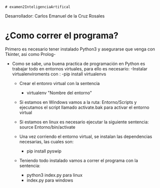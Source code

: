     # examen2InteligenciaArtifical
Desarrollador: Carlos Emanuel de la Cruz Rosales

# ¿Como correr el programa?

Primero es necesario tener instalado Python3 y asegurarse que venga con Tkinter, asi como Prolog-
   
- Como se sabe, una buena practica de programación en Python es trabajar todo en entornos virtuales, para ello es necesario:
   -Instalar virtualenviroments con :
      -pip install virtualenvs
  
  - Crear el entonro virtual con la sentencia 
    - virtualenv "Nombre del entorno"
 
  - Si estamos en Windows vamos a la ruta: Entorno/Scripts y ejecutamos el script llamado activate.bak para activar el entorno    virtual
  
  - Si estamos en linux es necesario ejecutar la siguiente sentencia: source Entorno/bin/activate
  
  - Una vez corriendo el entorno virtual, se instalan las dependencias necesarias, las cuales son:
  
    - pip install pyswip 
    
  - Teniendo todo instalado vamos a correr el programa con la sentencia:
      - python3 index.py para linux
      - index.py para windows
   

